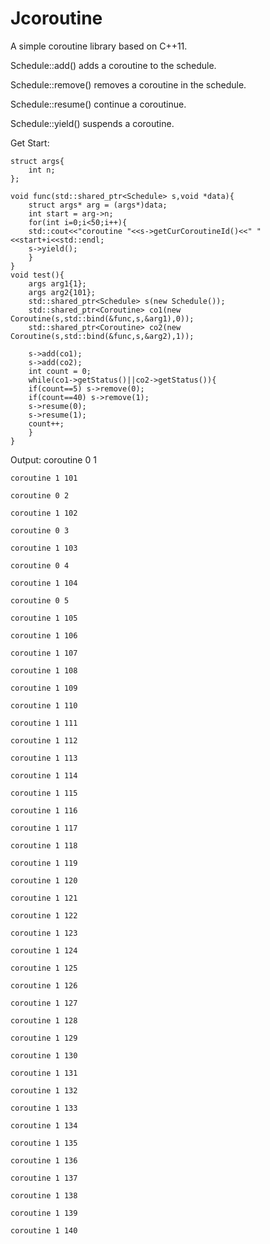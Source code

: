 # Jcoroutine

A simple coroutine library based on C++11.

Schedule::add() adds a coroutine to the schedule.

Schedule::remove() removes a coroutine in the schedule.

Schedule::resume() continue a coroutinue. 

Schedule::yield() suspends a coroutine.


Get Start:

	struct args{
	    int n;
	};

	void func(std::shared_ptr<Schedule> s,void *data){
	    struct args* arg = (args*)data;
	    int start = arg->n;
	    for(int i=0;i<50;i++){
		std::cout<<"coroutine "<<s->getCurCoroutineId()<<" "<<start+i<<std::endl;
		s->yield();
	    }
	}
	void test(){
	    args arg1{1};
	    args arg2{101};
	    std::shared_ptr<Schedule> s(new Schedule());
	    std::shared_ptr<Coroutine> co1(new Coroutine(s,std::bind(&func,s,&arg1),0));
	    std::shared_ptr<Coroutine> co2(new Coroutine(s,std::bind(&func,s,&arg2),1));

	    s->add(co1);
	    s->add(co2);
	    int count = 0;
	    while(co1->getStatus()||co2->getStatus()){
		if(count==5) s->remove(0);
		if(count==40) s->remove(1);
		s->resume(0);
		s->resume(1);
		count++;
	    }
	}

Output:
	coroutine 0 1

	coroutine 1 101

	coroutine 0 2

	coroutine 1 102

	coroutine 0 3

	coroutine 1 103

	coroutine 0 4

	coroutine 1 104

	coroutine 0 5

	coroutine 1 105

	coroutine 1 106

	coroutine 1 107

	coroutine 1 108

	coroutine 1 109

	coroutine 1 110

	coroutine 1 111

	coroutine 1 112

	coroutine 1 113

	coroutine 1 114

	coroutine 1 115

	coroutine 1 116

	coroutine 1 117

	coroutine 1 118

	coroutine 1 119

	coroutine 1 120

	coroutine 1 121

	coroutine 1 122

	coroutine 1 123

	coroutine 1 124

	coroutine 1 125

	coroutine 1 126

	coroutine 1 127

	coroutine 1 128

	coroutine 1 129

	coroutine 1 130

	coroutine 1 131

	coroutine 1 132

	coroutine 1 133

	coroutine 1 134

	coroutine 1 135

	coroutine 1 136

	coroutine 1 137

	coroutine 1 138

	coroutine 1 139

	coroutine 1 140

